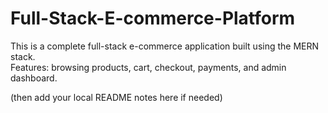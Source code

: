 # Full-Stack-E-commerce-Platform

This is a complete full-stack e-commerce application built using the MERN stack.  
Features: browsing products, cart, checkout, payments, and admin dashboard.

(then add your local README notes here if needed)
